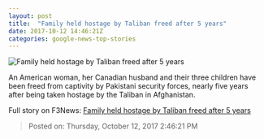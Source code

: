```yaml
---
layout: post
title:  "Family held hostage by Taliban freed after 5 years"
date: 2017-10-12 14:46:21Z
categories: google-news-top-stories
---
```


![Family held hostage by Taliban freed after 5 years](http://i2.cdn.cnn.com/cnnnext/dam/assets/161220122814-caitlin-coleman-video-super-tease.jpg)

An American woman, her Canadian husband and their three children have been freed from captivity by Pakistani security forces, nearly five years after being taken hostage by the Taliban in Afghanistan.


Full story on F3News: [Family held hostage by Taliban freed after 5 years](http://www.f3nws.com/n/QJaFFH)

> Posted on: Thursday, October 12, 2017 2:46:21 PM
